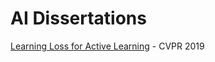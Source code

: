 # AI Dissertations

[Learning Loss for Active Learning](https://github.com/EricChoii/ai-dissertations/blob/main/learning-loss-for-active-learning.md) - CVPR 2019
